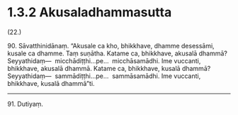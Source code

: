 

# 1.3.2 Akusaladhammasutta




(22.)

90\. Sāvatthinidānaṃ. “Akusale ca kho, bhikkhave, dhamme desessāmi, kusale ca dhamme. Taṃ suṇātha. Katame ca, bhikkhave, akusalā dhammā? Seyyathidaṃ—  micchādiṭṭhi…pe…  micchāsamādhi. Ime vuccanti, bhikkhave, akusalā dhammā. Katame ca, bhikkhave, kusalā dhammā? Seyyathidaṃ—  sammādiṭṭhi…pe…  sammāsamādhi. Ime vuccanti, bhikkhave, kusalā dhammā”ti.

---

91\. Dutiyaṃ.





